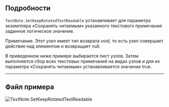 ## Подробности
`TextNote.SetKeepRotatedTextReadable` устанавливает для параметра экземпляра «Сохранять читаемым» указанного текстового примечания заданное логическое значение.

Примечание. Этот узел имеет тип возврата void, то есть узел совершает действие над элементом и возвращает null.

В приведенном ниже примере выбирается лист узлов. Затем выполняется сбор всех текстовых примечаний на видах узлов и для их параметра «Сохранять читаемым» устанавливается значение true.
___
## Файл примера

![TextNote.SetKeepRotatedTextReadable](./Revit.Elements.TextNote.SetKeepRotatedTextReadable_img.jpg)
